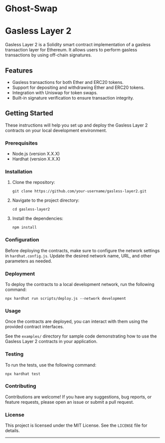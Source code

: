 # Ghost-Swap


# Gasless Layer 2

Gasless Layer 2 is a Solidity smart contract implementation of a gasless transaction layer for Ethereum. It allows users to perform gasless transactions by using off-chain signatures.

## Features

- Gasless transactions for both Ether and ERC20 tokens.
- Support for depositing and withdrawing Ether and ERC20 tokens.
- Integration with Uniswap for token swaps.
- Built-in signature verification to ensure transaction integrity.

## Getting Started

These instructions will help you set up and deploy the Gasless Layer 2 contracts on your local development environment.

### Prerequisites

- Node.js (version X.X.X)
- Hardhat (version X.X.X)

### Installation

1. Clone the repository:

   ```shell
   git clone https://github.com/your-username/gasless-layer2.git
   ```

2. Navigate to the project directory:

   ```shell
   cd gasless-layer2
   ```

3. Install the dependencies:

   ```shell
   npm install
   ```

### Configuration

Before deploying the contracts, make sure to configure the network settings in `hardhat.config.js`. Update the desired network name, URL, and other parameters as needed.

### Deployment

To deploy the contracts to a local development network, run the following command:

```shell
npx hardhat run scripts/deploy.js --network development
```

### Usage

Once the contracts are deployed, you can interact with them using the provided contract interfaces.

See the `examples/` directory for sample code demonstrating how to use the Gasless Layer 2 contracts in your application.

### Testing

To run the tests, use the following command:

```shell
npx hardhat test
```

### Contributing

Contributions are welcome! If you have any suggestions, bug reports, or feature requests, please open an issue or submit a pull request.

### License

This project is licensed under the MIT License. See the `LICENSE` file for details.

---

